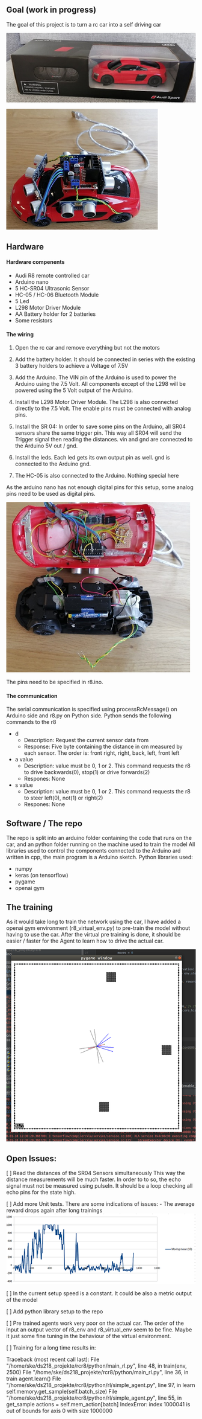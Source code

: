 
## Goal (work in progress)

The goal of this project is to turn a rc car into a self driving car

![alt text](img/box.jpg "box.jpg")       

![alt text](img/r8_complete.jpg "Logo Title Text 1")


## Hardware

#### Hardware compenents
* Audi R8 remote controlled  car
* Arduino nano
* 5 HC-SR04 Ultrasonic Sensor
* HC-05 / HC-06 Bluetooth Module
* 5 Led
* L298 Motor Driver Module
* AA Battery holder for 2 batteries
* Some resistors


#### The wiring
1) Open the rc car and remove everything but not the motors
1) Add the battery holder. It should be connected in series with the existing 3 battery holders to achieve a Voltage of 7.5V

1) Add the Arduino. The VIN pin of the Arduino is used to power the Arduino using the 7.5 Volt. All components except of the L298 will be powered using the 5 Volt output of the Arduino.
1) Install the L298 Motor Driver Module. The L298 is also connected directly to the 7.5 Volt. The enable pins must be connected with analog pins.
1) Install the SR 04: 
In order to save some pins on the Arduino, all SR04 sensors share the same trigger pin. This way all SR04 will send the Trigger signal then reading the distances.
vin and gnd are connected to the Arduino 5V out / gnd.
1) Install the leds. Each led gets its own output pin as well. gnd is connected to the Arduino gnd.
1) The HC-05 is also connected to the Arduino. Nothing special here

As the arduino nano has not enough digital pins for this setup, some analog pins need to be used as digital pins. 

![alt text](img/r8_complete_open.jpg "Logo Title Text 1")

The pins need to be specified in r8.ino.



#### The communication

The serial communication is specified using processRcMessage() on Arduino side and r8.py on Python side. Python sends the following commands to the r8 

* d 
    * Description: Request the current sensor data from 
    * Response: Five byte containing the distance in cm measured by each sensor. The order is: front right, right, back, left, front left
* a value
    * Description: value must be 0, 1 or 2. This command requests the r8 to drive backwards(0), stop(1) or drive forwards(2) 
    * Respones: None
* s value
    * Description: value must be 0, 1 or 2. This command requests the r8 to steer left(0), not(1) or right(2) 
    * Respones: None
    
## Software / The repo

The repo is split into an arduino folder containing the code that runs on the car, and an python folder running on the machine used to train the model
All libraries used to control the components connected to the Arduino ard written in cpp, the main program is a Arduino sketch.
Python libraries used:
* numpy
* keras (on tensorflow)
* pygame
* openai gym

## The training

As it would take long to train the network using the car, I have added a openai gym environment (r8_virtual_env.py) to pre-train the model without having to use the car. 
After the virtual pre training is done, it should be easier / faster for the Agent to learn how to drive the actual car.

![alt text](img/virtual_r8.png "Logo Title Text 1")


## Open Issues:

[    ] Read the distances of the SR04 Sensors simultaneously
This way the distance measurements will be much faster. In order to to so, the echo signal must not be measured using pulseIn. It should be a loop checking all echo pins for the state high.

[    ] Add more Unit tests. There are some indications of issues:
	- The average reward drops again after long trainings
![alt text](img/reward_drop.png "Logo Title Text 1")


[    ] In the current setup speed is a constant. It could be also a metric output of the model

[    ] Add python library setup to the repo 

[    ] Pre trained agents work very poor on the actual car.
The order of the input an output vector of r8_env and r8_virtual_env seem to be fine. Maybe it just some fine tuning in the behaviour of the virtual environment.

[    ] Training for a long time results in:

Traceback (most recent call last):
  File "/home/ske/ds218_projekte/rcr8/python/main_rl.py", line 48, in <module>
    train(env, 2500)
  File "/home/ske/ds218_projekte/rcr8/python/main_rl.py", line 36, in train
    agent.learn()
  File "/home/ske/ds218_projekte/rcr8/python/rl/simple_agent.py", line 97, in learn
    self.memory.get_sample(self.batch_size)
  File "/home/ske/ds218_projekte/rcr8/python/rl/simple_agent.py", line 55, in get_sample
    actions = self.mem_action[batch]
IndexError: index 1000041 is out of bounds for axis 0 with size 1000000